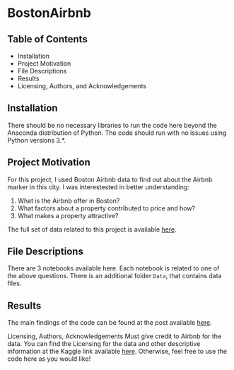 # BostonAirbnb
## Table of Contents
* Installation
* Project Motivation
* File Descriptions
* Results
* Licensing, Authors, and Acknowledgements

## Installation
There should be no necessary libraries to run the code here beyond the Anaconda distribution of Python. 
The code should run with no issues using Python versions 3.*.

## Project Motivation
For this project, I used Boston Airbnb data to find out about the Airbnb marker in this city. 
I was interestested in better understanding:
1. What is the Airbnb offer in Boston?
2. What factors about a property contributed to price and how?
3. What makes a property attractive?

The full set of data related to this project is available [here](https://www.kaggle.com/airbnb/boston). 

## File Descriptions
There are 3 notebooks available here. Each notebook is related to one of the above questions. 
There is an additional folder `Data`, that contains data files.

## Results
The main findings of the code can be found at the post available [here](https://medium.com/@marija.e2/airbnb-boston-how-people-choose-where-to-stay-7f58b1697414).

Licensing, Authors, Acknowledgements
Must give credit to Airbnb for the data. You can find the Licensing for the data and other descriptive information at the Kaggle link available [here](https://www.kaggle.com/airbnb/boston). Otherwise, feel free to use the code here as you would like!
